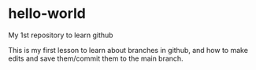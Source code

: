 # hello-world
My 1st repository to learn github

This is my first lesson to learn about branches in github, and how to make edits and save them/commit them to the main branch. 
